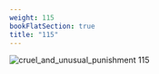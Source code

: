 ```yaml
---
weight: 115
bookFlatSection: true
title: "115"
---
```


![cruel_and_unusual_punishment 115 ](../../jpg/cup_115.jpg)


